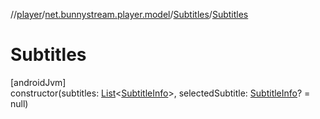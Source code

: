 //[player](../../../index.md)/[net.bunnystream.player.model](../index.md)/[Subtitles](index.md)/[Subtitles](-subtitles.md)

# Subtitles

[androidJvm]\
constructor(subtitles: [List](https://kotlinlang.org/api/latest/jvm/stdlib/kotlin-stdlib/kotlin.collections/-list/index.html)&lt;[SubtitleInfo](../-subtitle-info/index.md)&gt;, selectedSubtitle: [SubtitleInfo](../-subtitle-info/index.md)? = null)

